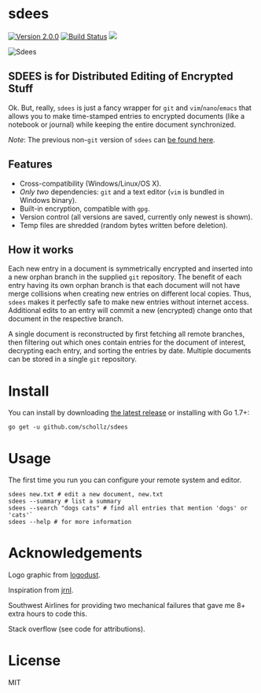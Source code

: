 # sdees


[![Version 2.0.0](https://img.shields.io/badge/version-2.0.0-brightgreen.svg?version=flat-square)](https://github.com/schollz/sdees/releases/latest)
[![Build Status](https://travis-ci.org/schollz/sdees.svg?branch=master)](https://travis-ci.org/schollz/sdees)
![](https://img.shields.io/badge/coverage-56.8%25-yellow.svg)

![Sdees](https://camo.githubusercontent.com/4e8c3264d9656edef93de9749f152b18314f780e/687474703a2f2f692e696d6775722e636f6d2f4936457a4544482e6a7067)

## SDEES is for Distributed Editing of Encrypted Stuff

Ok. But, really, `sdees` is just a fancy wrapper for `git` and `vim`/`nano`/`emacs` that allows you to make time-stamped entries to encrypted documents (like a notebook or journal) while keeping the entire document synchronized.

_Note_: The previous non-`git` version of `sdees` can [be found here](https://github.com/schollz/sdees/tree/1.X).


## Features

- Cross-compatibility (Windows/Linux/OS X).
- _Only two_ dependencies: `git` and a text editor (`vim` is bundled in Windows binary).
- Built-in encryption, compatible with `gpg`.
- Version control (all versions are saved, currently only newest is shown).
- Temp files are shredded (random bytes written before deletion).

## How it works

Each new entry in a document is symmetrically encrypted and inserted into a new orphan branch in the supplied `git` repository. The benefit of each entry having its own orphan branch is that each document will not have merge collisions when creating new entries on different local copies. Thus, `sdees` makes it perfectly safe to make new entries without internet access. Additional edits to an entry will commit a new (encrypted) change onto that document in the respective branch.

A single document is reconstructed by first fetching all remote branches, then filtering out which ones contain entries for the document of interest, decrypting each entry, and sorting the entries by date. Multiple documents can be stored in a single `git` repository. 

# Install

You can install by downloading [the latest release](https://github.com/schollz/sdees/releases/latest) or installing with Go 1.7+:
```
go get -u github.com/schollz/sdees
```

# Usage

The first time you run you can configure your remote system and editor.

```
sdees new.txt # edit a new document, new.txt
sdees --summary # list a summary
sdees --search "dogs cats" # find all entries that mention 'dogs' or 'cats'`
sdees --help # for more information
```

# Acknowledgements

Logo graphic from [logodust](http://logodust.com).

Inspiration from [jrnl](http://jrnl.sh/).

Southwest Airlines for providing two mechanical failures that gave me 8+ extra hours to code this.

Stack overflow (see code for attributions).

# License

MIT
